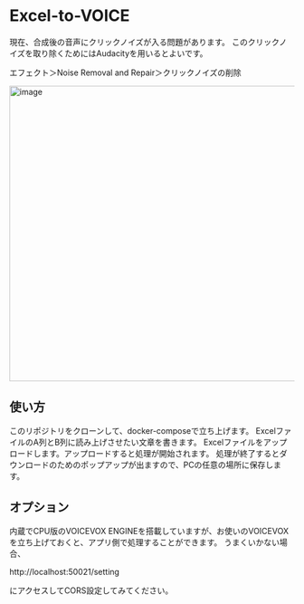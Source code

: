 # Excel-to-VOICE

現在、合成後の音声にクリックノイズが入る問題があります。
このクリックノイズを取り除くためにはAudacityを用いるとよいです。

エフェクト＞Noise Removal and Repair＞クリックノイズの削除

<img width="522" alt="image" src="https://github.com/limonene213u/Excel-to-VOICE/assets/57677762/51545ff3-e50b-40ce-82bd-d6f2e9395b2e">

## 使い方
このリポジトリをクローンして、docker-composeで立ち上げます。
ExcelファイルのA列とB列に読み上げさせたい文章を書きます。
Excelファイルをアップロードします。アップロードすると処理が開始されます。
処理が終了するとダウンロードのためのポップアップが出ますので、PCの任意の場所に保存します。

## オプション
内蔵でCPU版のVOICEVOX ENGINEを搭載していますが、お使いのVOICEVOXを立ち上げておくと、アプリ側で処理することができます。
うまくいかない場合、

http://localhost:50021/setting

にアクセスしてCORS設定してみてください。
